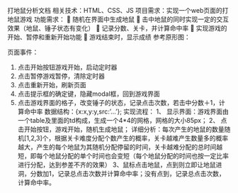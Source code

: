 打地鼠分析文档
相关技术：HTML、CSS、JS
项目需求：实现一个web页面的打地鼠游戏
功能需求：
	随机在界面中生成地鼠
	击中地鼠的同时实现一定的交互效果（地鼠、锤子状态有变化）
	记录分数、关卡，并计算命中率
	实现游戏的开始、暂停和重新开始功能
	游戏结束时，显示成绩
参考原形图：
 
页面事件：
1.	点击开始按钮游戏开始，启动定时器
2.	点击暂停游戏暂停，清除定时器
3.	点击重新开始，刷新页面
4.	点击提示框的确定键，隐藏modal框，回到游戏界面
5.	点击游戏界面的格子，改变锤子的状态，记录点击次数，若击中分数＋1，计算命中率
数据结构：{x:x,y:y,src:’…’};
实现流程：
1、	显示界面：游戏界面由一个table及里面的td构成，生成一个4*4的网格，网格的大小85px；
2、	点击开始按钮，游戏开始，随机生成地鼠；	
详细分析：每次产生的地鼠的数量随机[1,2,3]个，根据关卡难度分配个数产生的概率，关卡越难产生数量多的概率越大，产生的每个地鼠为其随机分配停留的时间，关卡越难分配的总时间越短，即每个地鼠分配的单个时间也会变短（每个地鼠分配的时间也按一定比率进行分配，达到参差不齐的效果）
3、鼠标点击地鼠，点到则立即让地鼠进洞，分数加1，记录总点击次数并计算命中率；没有点到，记录总点击次数，计算命中率。
